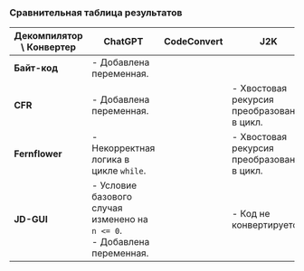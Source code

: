 ### Сравнительная таблица результатов

| **Декомпилятор \ Конвертер** | **ChatGPT**                                                                | **CodeConvert** | **J2K**                                    |
|------------------------------|----------------------------------------------------------------------------|-----------------|--------------------------------------------|
| **Байт-код**                 | - Добавлена переменная.                                                    |                 |                                            |
| **CFR**                      | - Добавлена переменная.                                                    |                 | - Хвостовая рекурсия преобразована в цикл. |
| **Fernflower**               | - Некорректная логика в цикле `while`.                                     |                 | - Хвостовая рекурсия преобразована в цикл. |
| **JD-GUI**                   | - Условие базового случая изменено на `n <= 0`.<br>- Добавлена переменная. |                 | - Код не конвертируется.                   |